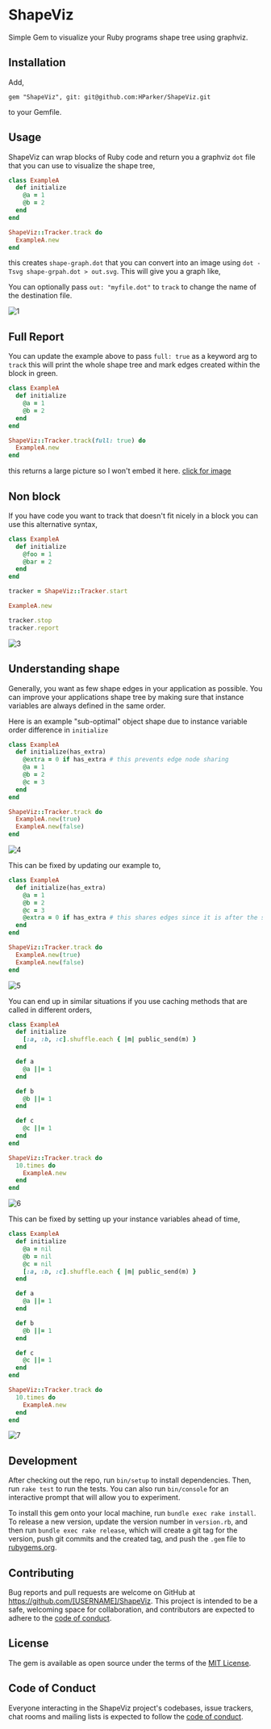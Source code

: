 # ShapeViz

Simple Gem to visualize your Ruby programs shape tree using graphviz.

## Installation

Add,

```
gem "ShapeViz", git: git@github.com:HParker/ShapeViz.git
```

to your Gemfile.


## Usage

ShapeViz can wrap blocks of Ruby code and return you a graphviz `dot` file that you can use to visualize the shape tree,

```ruby
class ExampleA
  def initialize
    @a = 1
    @b = 2
  end
end

ShapeViz::Tracker.track do
  ExampleA.new
end
```

this creates `shape-graph.dot` that you can convert into an image using `dot -Tsvg shape-grpah.dot > out.svg`. This will give you a graph like,

You can optionally pass `out: "myfile.dot"` to `track` to change the name of the destination file.

![1](images/1.rb.svg)

## Full Report

You can update the example above to pass `full: true` as a keyword arg to `track` this will print the whole shape tree and mark edges created within the block in green.

```ruby
class ExampleA
  def initialize
    @a = 1
    @b = 2
  end
end

ShapeViz::Tracker.track(full: true) do
  ExampleA.new
end
```

this returns a large picture so I won't embed it here. [click for image](images/2.rb.svg)

## Non block

If you have code you want to track that doesn't fit nicely in a block you can use this alternative syntax,

```ruby
class ExampleA
  def initialize
    @foo = 1
    @bar = 2
  end
end

tracker = ShapeViz::Tracker.start

ExampleA.new

tracker.stop
tracker.report
```


![3](images/3.rb.svg)

## Understanding shape

Generally, you want as few shape edges in your application as possible. You can improve your applications shape tree by making sure that instance variables are always defined in the same order.

Here is an example "sub-optimal" object shape due to instance variable order difference in `initialize`

```ruby
class ExampleA
  def initialize(has_extra)
    @extra = 0 if has_extra # this prevents edge node sharing
    @a = 1
    @b = 2
    @c = 3
  end
end

ShapeViz::Tracker.track do
  ExampleA.new(true)
  ExampleA.new(false)
end
```

![4](images/4.rb.svg)

This can be fixed by updating our example to,

```ruby
class ExampleA
  def initialize(has_extra)
    @a = 1
    @b = 2
    @c = 3
    @extra = 0 if has_extra # this shares edges since it is after the shared ivars
  end
end

ShapeViz::Tracker.track do
  ExampleA.new(true)
  ExampleA.new(false)
end
```

![5](images/5.rb.svg)

You can end up in similar situations if you use caching methods that are called in different orders,

```ruby
class ExampleA
  def initialize
    [:a, :b, :c].shuffle.each { |m| public_send(m) }
  end

  def a
    @a ||= 1
  end

  def b
    @b ||= 1
  end

  def c
    @c ||= 1
  end
end

ShapeViz::Tracker.track do
  10.times do
    ExampleA.new
  end
end
```

![6](images/6.rb.svg)

This can be fixed by setting up your instance variables ahead of time,

```ruby
class ExampleA
  def initialize
    @a = nil
    @b = nil
    @c = nil
    [:a, :b, :c].shuffle.each { |m| public_send(m) }
  end

  def a
    @a ||= 1
  end

  def b
    @b ||= 1
  end

  def c
    @c ||= 1
  end
end

ShapeViz::Tracker.track do
  10.times do
    ExampleA.new
  end
end
```

![7](images/7.rb.svg)

## Development

After checking out the repo, run `bin/setup` to install dependencies. Then, run `rake test` to run the tests. You can also run `bin/console` for an interactive prompt that will allow you to experiment.

To install this gem onto your local machine, run `bundle exec rake install`. To release a new version, update the version number in `version.rb`, and then run `bundle exec rake release`, which will create a git tag for the version, push git commits and the created tag, and push the `.gem` file to [rubygems.org](https://rubygems.org).

## Contributing

Bug reports and pull requests are welcome on GitHub at https://github.com/[USERNAME]/ShapeViz. This project is intended to be a safe, welcoming space for collaboration, and contributors are expected to adhere to the [code of conduct](https://github.com/[USERNAME]/ShapeViz/blob/master/CODE_OF_CONDUCT.md).

## License

The gem is available as open source under the terms of the [MIT License](https://opensource.org/licenses/MIT).

## Code of Conduct

Everyone interacting in the ShapeViz project's codebases, issue trackers, chat rooms and mailing lists is expected to follow the [code of conduct](https://github.com/[USERNAME]/ShapeViz/blob/master/CODE_OF_CONDUCT.md).
